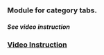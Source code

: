 ### Module for category tabs.

##### See video instruction
### <a href="https://www.youtube.com/watch?v=ZPaDMnY5WYY" target="_blank">Video Instruction</a>
